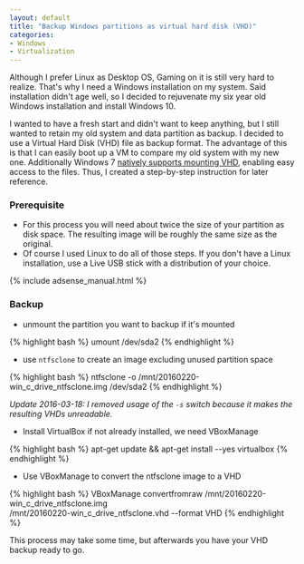 ```yaml
---
layout: default
title: "Backup Windows partitions as virtual hard disk (VHD)"
categories:
- Windows
- Virtualization
---
```


Although I prefer Linux as Desktop OS, Gaming on it is still very hard to realize. That's why I need a Windows installation on my system. Said installation didn't age well, so I decided to rejuvenate my six year old Windows installation and install Windows 10.

I wanted to have a fresh start and didn't want to keep anything, but I still wanted to retain my old system and data partition as backup. I decided to use a Virtual Hard Disk (VHD) file as backup format. The advantage of this is that I can easily boot up a VM to compare my old system with my new one. Additionally Windows 7 [natively supports mounting VHD][1], enabling easy access to the files. Thus, I created a step-by-step instruction for later reference.

### Prerequisite

* For this process you will need about twice the size of your partition as disk space. The resulting image will be roughly the same size as the original.  
* Of course I used Linux to do all of those steps. If you don't have a Linux installation, use a Live USB stick with a distribution of your choice.

<!--more-->

{% include adsense_manual.html %}
### Backup

* unmount the partition you want to backup if it's mounted

{% highlight bash %}
umount /dev/sda2
{% endhighlight %}

* use <code>ntfsclone</code> to create an image excluding unused partition space

{% highlight bash %}
ntfsclone -o /mnt/20160220-win_c_drive_ntfsclone.img /dev/sda2
{% endhighlight %}

*Update 2016-03-18: I removed usage of the `-s` switch because it makes the resulting VHDs unreadable.*

* Install VirtualBox if not already installed, we need VBoxManage

{% highlight bash %}
apt-get update && apt-get install --yes virtualbox
{% endhighlight %}

* Use VBoxManage to convert the ntfsclone image to a VHD

{% highlight bash %}
VBoxManage convertfromraw /mnt/20160220-win_c_drive_ntfsclone.img \
  /mnt/20160220-win_c_drive_ntfsclone.vhd --format VHD
{% endhighlight %}

This process may take some time, but afterwards you have your VHD backup ready to go.

[1]: http://blogs.technet.com/b/danstolts/archive/2012/11/09/how_2d00_to_2d00_mount_2d00_vhd_2d00_image_2d00_from_2d00_windows_2d00_7_2d00_step_2d00_by_2d00_step_2d00_without_2d00_any_2d00_third_2d00_party_2d00_toolsthe_2d00_easy_2d00_way.aspx
